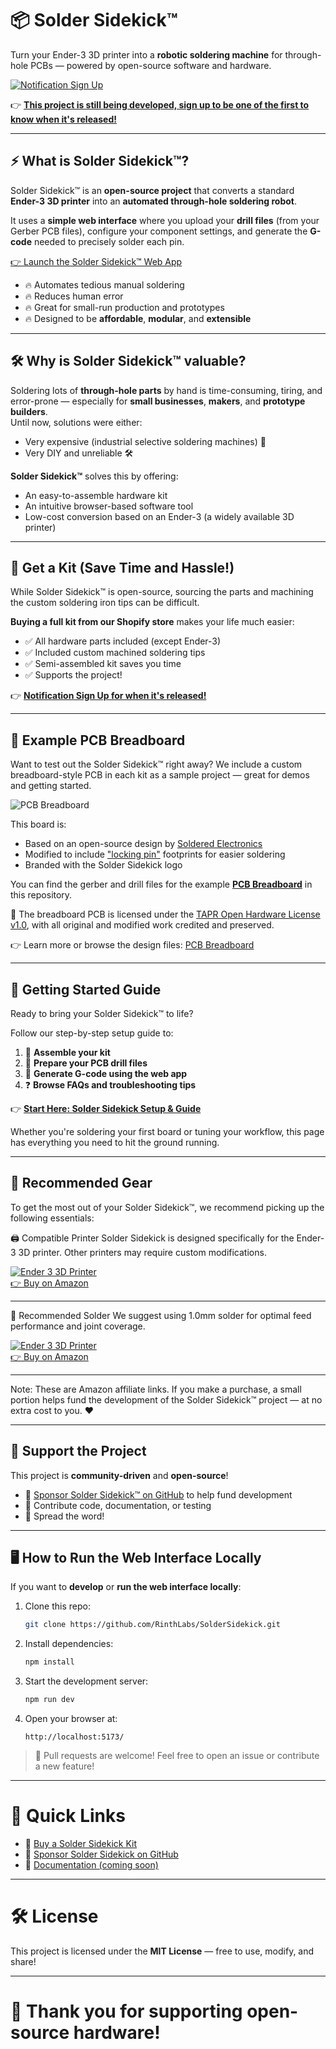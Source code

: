# 📦 Solder Sidekick™

Turn your Ender-3 3D printer into a **robotic soldering machine** for through-hole PCBs — powered by open-source software and hardware.

[![Notification Sign Up](/docs/solder-sidekick-logo-white.png)](https://rinthlabs.com/products/solder-sidekick-notification-sign-up)

👉 [**This project is still being developed, sign up to be one of the first to know when it's released!**](https://rinthlabs.com/products/solder-sidekick-notification-sign-up)

---

## ⚡ What is Solder Sidekick™?

Solder Sidekick™ is an **open-source project** that converts a standard **Ender-3 3D printer** into an **automated through-hole soldering robot**.

It uses a **simple web interface** where you upload your **drill files** (from your Gerber PCB files), configure your component settings, and generate the **G-code** needed to precisely solder each pin.

[👉 Launch the Solder Sidekick™ Web App](https://rinthlabs.com/products/solder-sidekick-notification-sign-up)

- 🔥 Automates tedious manual soldering
- 🔥 Reduces human error
- 🔥 Great for small-run production and prototypes
- 🔥 Designed to be **affordable**, **modular**, and **extensible**

---

## 🛠 Why is Solder Sidekick™ valuable?

Soldering lots of **through-hole parts** by hand is time-consuming, tiring, and error-prone — especially for **small businesses**, **makers**, and **prototype builders**.  
Until now, solutions were either:
- Very expensive (industrial selective soldering machines) 💸
- Very DIY and unreliable 🛠️

**Solder Sidekick™** solves this by offering:
- An easy-to-assemble hardware kit
- An intuitive browser-based software tool
- Low-cost conversion based on an Ender-3 (a widely available 3D printer)

---

## 🏪 Get a Kit (Save Time and Hassle!)

While Solder Sidekick™ is open-source, sourcing the parts and machining the custom soldering iron tips can be difficult.

**Buying a full kit from our Shopify store** makes your life much easier:
- ✅ All hardware parts included (except Ender-3)
- ✅ Included custom machined soldering tips
- ✅ Semi-assembled kit saves you time
- ✅ Supports the project!

👉 [**Notification Sign Up for when it's released!**](https://rinthlabs.com/products/solder-sidekick-notification-sign-up)

---

## 🧪 Example PCB Breadboard

Want to test out the Solder Sidekick™ right away? We include a custom breadboard-style PCB in each kit as a sample project — great for demos and getting started.

![PCB Breadboard](/example/screenshot.png)

This board is:
- Based on an open-source design by [Soldered Electronics](https://www.soldered.com/)
- Modified to include ["locking pin"](https://web.archive.org/web/20241003224515/https://www.sparkfun.com/tutorials/114) footprints for easier soldering
- Branded with the Solder Sidekick logo

You can find the gerber and drill files for the example [**PCB Breadboard**](./example/) in this repository.

📎 The breadboard PCB is licensed under the [TAPR Open Hardware License v1.0](https://tapr.org/the-tapr-open-hardware-license/), with all original and modified work credited and preserved.

👉 Learn more or browse the design files:
[PCB Breadboard](https://github.com/RinthLabs/PCB-breadboard-locking-pins-hardware-design)

---

## 🚀 Getting Started Guide

Ready to bring your Solder Sidekick™ to life?

Follow our step-by-step setup guide to:

1. 🧩 **Assemble your kit**
2. 🧾 **Prepare your PCB drill files**
3. 🧠 **Generate G-code using the web app**
4. ❓ **Browse FAQs and troubleshooting tips**

👉 [**Start Here: Solder Sidekick Setup & Guide**](https://www.soldersidekick.com/getting-started)

Whether you're soldering your first board or tuning your workflow, this page has everything you need to hit the ground running.

---

## 🧰 Recommended Gear
To get the most out of your Solder Sidekick™, we recommend picking up the following essentials:

🖨️ Compatible Printer
Solder Sidekick is designed specifically for the Ender-3 3D printer. Other printers may require custom modifications.

[![Ender 3 3D Printer](./docs/ender3-small.jpg)
<br>👉 Buy on Amazon](https://amzn.to/43fXs6A)

---

🧵 Recommended Solder
We suggest using 1.0mm solder for optimal feed performance and joint coverage.

[![Ender 3 3D Printer](./docs/solder-1mm-small.jpg)
<br>👉 Buy on Amazon](https://amzn.to/43n6xuv)

---

Note: These are Amazon affiliate links. If you make a purchase, a small portion helps fund the development of the Solder Sidekick™ project — at no extra cost to you. ❤️

---

## 💖 Support the Project

This project is **community-driven** and **open-source**!

- 🌟 [Sponsor Solder Sidekick™ on GitHub](https://github.com/BenRinthLabs) to help fund development
- 🔧 Contribute code, documentation, or testing
- 📣 Spread the word!

---


## 🖥 How to Run the Web Interface Locally

If you want to **develop** or **run the web interface locally**:

1. Clone this repo:
   ```bash
   git clone https://github.com/RinthLabs/SolderSidekick.git
   ```

2. Install dependencies:
   ```bash
   npm install
   ```

3. Start the development server:
   ```bash
   npm run dev
   ```

4. Open your browser at:
   ```
   http://localhost:5173/
   ```

> 📢 Pull requests are welcome! Feel free to open an issue or contribute a new feature!

---

# 🚀 Quick Links

- 🏪 [Buy a Solder Sidekick Kit](https://rinthlabs.com/products/solder-sidekick-notification-sign-up)
- 💬 [Sponsor Solder Sidekick on GitHub](https://github.com/sponsors/BenRinthLabs)
- 📖 [Documentation (coming soon)](#)

---

# 🛠 License

This project is licensed under the **MIT License** — free to use, modify, and share!

---

# 🎉 Thank you for supporting open-source hardware!